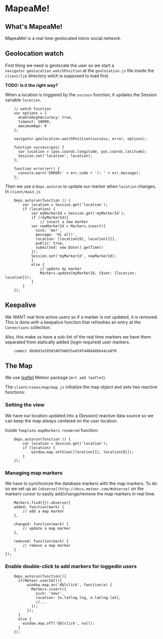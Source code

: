 MapeaMe!
========

What's MapeaMe!
---------------

MapeaMe! is a real time geolocated micro social network.


Geolocation watch
-----------------

First thing we need is geolocate the user so we start a `navigator.geolocation.watchPosition` at the `geolocation.js` file inside the `client/lib` directory witch is supposed to load first.

**TODO: Is it the right way?**

When a location is triggered by the `success` function, it updates the Session variable `location`.

		// watch fucntion
		var options = {
		  enableHighAccuracy: true,
		  timeout: 10000,
		  maximumAge: 0
		};

		navigator.geolocation.watchPosition(success, error, options);

		function success(pos) {
		  var location = [pos.coords.longitude, pos.coords.latitude];
		  Session.set('location', location);
		};

		function error(err) {
		  console.warn('ERROR(' + err.code + '): ' + err.message);
		};

Then we use a `Deps.autorun` to update our marker when `location` changes. In `client/main.js`

		Deps.autorun(function () {
			var location = Session.get('location');
			if (location) {
				var myMarkerId = Session.get('myMarkerId');
				if (!myMarkerId){
					// insert a new marker
			  	var newMarkerId = Markers.insert({
			      nick: 'me!',
			      message: 'Hi all!',
			      location: [location[0], location[1]],
			      public: true,
			      submitted: new Date().getTime()
			    });
			    Session.set('myMarkerId', newMarkerId);
				}
				else {
					// update my marker
					Markers.update(myMarkerId, {$set: {location: location}});
				}
			}
		});


Keepalive
---------

We WANT real time active users so if a marker is not updated, it is removed. This is done with a keepalive function that refreshes an entry at the `Connections` collection.

Also, this make us have a sub-list of the real time markers we have them separated from statically added (login required) user markers.

		commit dbdb83af8503407b8b55e459f448640bb44ce0f0


The Map
-------

We use [leaflet](http://leafletjs.com/) Meteor package (`mrt add leaflet`).

The `client/views/map/map.js` initialize the map object and sets two reactive functions:


### Setting the view

We have our location updated into a (Session) reactive data source so we can keep the map always centered on the user location.

Inside `Template.mapMarkers.rendered` function:

		Deps.autorun(function () {
			var location = Session.get('location');
			if (location) {
				window.map.setView([location[1], location[0]]);
			}
		});


### Managing map markers

We have to synchronize the database markers with the map markers. To do so we set up an `[observe](http://docs.meteor.com/#observe)` on the markers cursor to easily add/change/remove the map markers in real time.

		Markers.find({}).observe({
	    added: function(mark) {
	    	// add a map marker
	    },

	    changed: function(mark) {
	    	// update a map marker
	    },

	    removed: function(mark) {
	    	// remove a map marker
	    }
  	});


### Enable double-click to add markers for loggedin users

		Deps.autorun(function(){
		  if(Meteor.userId()){
			  window.map.on('dblclick', function(e) {
			    Markers.insert({
			      nick: 'new!',
			      location: [e.latlng.lng, e.latlng.lat],
			      //...
			    });
			  });
		  }
		  else {
		  	window.map.off('dblclick', null);
		  }
		});